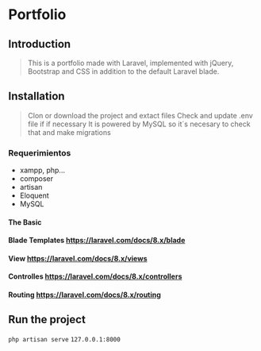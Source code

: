 
# Portfolio

## Introduction

>This is a portfolio made with Laravel, implemented with jQuery, Bootstrap and CSS in addition to the default Laravel blade.

## Installation

>Clon or download the project and extact files
> Check and update .env file if if necessary
> It is powered by MySQL so it´s necesary to check that and make migrations



### Requerimientos

- xampp, php...
- composer
- artisan 
- Eloquent
- MySQL

#### The Basic
#### Blade Templates https://laravel.com/docs/8.x/blade
#### View https://laravel.com/docs/8.x/views
#### Controlles https://laravel.com/docs/8.x/controllers
#### Routing https://laravel.com/docs/8.x/routing


## Run the project
`php artisan serve`
`127.0.0.1:8000`


> 
